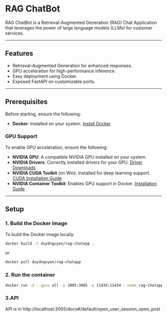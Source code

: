 # RAG ChatBot

RAG ChatBot is a Retrieval-Augmented Generation (RAG) Chat Application that leverages the power of large language models (LLMs) for customer services.

---



## Features

- Retrieval-Augmented Generation for enhanced responses.
- GPU acceleration for high-performance inference.
- Easy deployment using Docker.
- Exposed FastAPI on customizable ports.

---

## Prerequisites

Before starting, ensure the following:

- **Docker**: Installed on your system. [Install Docker](https://docs.docker.com/get-docker/)
### **GPU Support**

To enable GPU acceleration, ensure the following:

- **NVIDIA GPU**: A compatible NVIDIA GPU installed on your system.
- **NVIDIA Drivers**: Correctly installed drivers for your GPU. [Driver Downloads](https://www.nvidia.com/Download/index.aspx)
- **NVIDIA CUDA Toolkit** (on Win): Installed for deep learning support. [CUDA Installation Guide](https://developer.nvidia.com/cuda-toolkit)
- **NVIDIA Container Toolkit**: Enables GPU support in Docker. [Installation Guide](https://docs.nvidia.com/datacenter/cloud-native/container-toolkit/install-guide.html)


---

## Setup

### 1. Build the Docker Image

To build the Docker image locally:

```bash
docker build -t duydnguyen/rag-chatapp .
```
or

```bash
docker pull duydnguyen/rag-chatapp
```
### 2. Run the container

```bash
docker run -d --gpus all -p 3005:3005 -p 11434:11434 --name rag-chatapp duydnguyen/rag-chatapp
```

### 3.API

API is in http://localhost:3005/docs#/default/open_user_session_open_post


